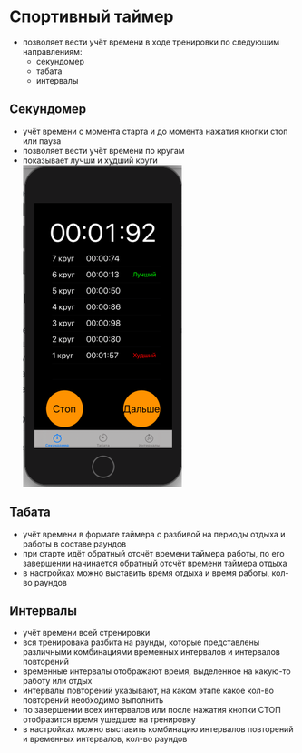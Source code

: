 # Спортивный таймер
- позволяет вести учёт времени в ходе тренировки по следующим направлениям:
	- секундомер
	- табата
	- интервалы

## Секундомер
- учёт времени с момента старта и до момента нажатия кнопки стоп или пауза
- позволяет вести учёт времени по кругам
- показывает лучши и худший круги
![Секундомер](https://github.com/cladendas/Timer/blob/main/Секундомер.png)


## Табата
- учёт времени в формате таймера с разбивой на периоды отдыха и работы в составе раундов
- при старте идёт обратный отсчёт времени таймера работы, по его завершении начинается обратный отсчёт времени таймера отдыха
- в настройках можно выставить время отдыха и время работы, кол-во раундов

## Интервалы
- учёт времени всей стренировки
- вся тренировака разбита на раунды, которые представлены различными комбинациями временных интервалов и интервалов повторений
- временные интервалы отображают время, выделенное на какую-то работу или отдых
- интервалы повторений указывают, на каком этапе какое кол-во повторений необходимо выполнить
- по завершении всех интервалов или после нажатия кнопки СТОП отобразится время ушедшее на тренировку
- в настройках можно выставить комбинацию интервалов повторений и временных интервалов, кол-во раундов